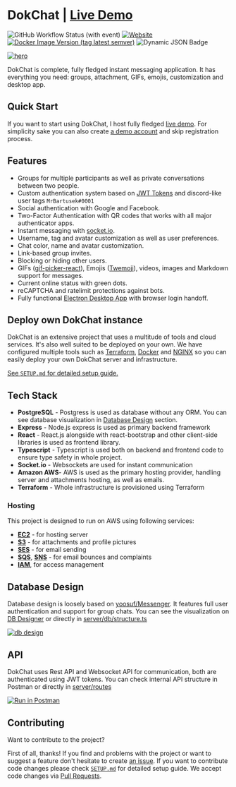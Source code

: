# DokChat | [Live Demo](https://dokchat.dokurno.dev)

![GitHub Workflow Status (with event)](https://img.shields.io/github/actions/workflow/status/MrBartusek/DokChat/ci.yaml) [![Website](https://img.shields.io/website?url=https%3A%2F%2Fdokchat.dokurno.dev&link=https%3A%2F%2Fdokchat.dokurno.dev)](https://dokchat.dokurno.dev)
[![Docker Image Version (tag latest semver)](https://img.shields.io/docker/v/mrbartusek/dokchat/latest?label=docker%20version&link=https%3A%2F%2Fhub.docker.com%2Frepository%2Fdocker%2Fmrbartusek%2Fdokchat)](https://hub.docker.com/repository/docker/mrbartusek/dokchat/general) ![Dynamic JSON Badge](https://img.shields.io/badge/dynamic/json?url=https%3A%2F%2Fupdate.electronjs.org%2FMrBartusek%2FDokChat%2Fwin32-x64%2F0.0.0&query=%24.name&label=desktop+version&color=blue)

[![hero](https://i.imgur.com/FUHitdG.png)](https://dokchat.dokurno.dev)

DokChat is complete, fully fledged instant messaging application. It has everything
you need: groups, attachment, GIFs, emojis, customization and desktop app.

## Quick Start

If you want to start using DokChat, I host fully fledged [live demo](https://dokchat.dokurno.dev). For simplicity sake you can also create [a demo account](https://dokchat.dokurno.dev/demo) and skip registration process.

## Features

- Groups for multiple participants as well as private conversations between two people.
- Custom authentication system based on [JWT Tokens](https://jwt.io) and discord-like user tags `MrBartusek#0001`
- Social authentication with Google and Facebook.
- Two-Factor Authentication with QR codes that works with all major authenticator apps.
- Instant messaging with [socket.io](https://socket.io).
- Username, tag and avatar customization as well as user preferences.
- Chat color, name and avatar customization.
- Link-based group invites.
- Blocking or hiding other users.
- GIFs ([gif-picker-react](https://github.com/MrBartusek/gif-picker-react)), Emojis ([Twemoji](https://twemoji.twitter.com)), videos, images and Markdown support for messages.
- Current online status with green dots.
- reCAPTCHA and ratelimit protections against bots.
- Fully functional [Electron Desktop App](https://dokchat.dokurno.dev/download) with browser login handoff.

## Deploy own DokChat instance

DokChat is an extensive project that uses a multitude of tools and cloud services. It's also well suited to be deployed on your own. We have configured multiple tools such as
[Terraform](https://www.terraform.io), [Docker](https://www.docker.com) and
[NGINX](https://nginx.org) so you can easily deploy your own DokChat server and infrastructure.

[See `SETUP.md` for detailed setup guide.](SETUP.md)

## Tech Stack

- **PostgreSQL** - Postgress is used as database without any ORM. You can see database visualization in [Database Design](#database-design) section.
- **Express** - Node.js express is used as primary backend framework
- **React** - React.js alongside with react-bootstrap and other client-side libraries is used as frontend library.
- **Typescript** - Typescript is used both on backend and frontend code to ensure type safety in whole project.
- **Socket.io** - Websockets are used for instant communication
- **Amazon AWS**- AWS is used as the primary hosting provider, handling server and attachments hosting, as well as emails.
- **Terraform** - Whole infrastructure is provisioned using Terraform

### Hosting

This project is designed to run on AWS using following services:

- **[EC2](https://aws.amazon.com/ec2/)** - for hosting server
- **[S3](https://aws.amazon.com/s3/)** - for attachments and profile pictures
- **[SES](https://aws.amazon.com/ses/)** - for email sending
- **[SQS](https://aws.amazon.com/sqs/)**, **[SNS](https://aws.amazon.com/sns/)** - for email bounces and complaints
- **[IAM](https://aws.amazon.com/iam/)**, for access management

## Database Design

Database design is loosely based on [yoosuf/Messenger](https://github.com/yoosuf/Messenger).
It features full user authentication and support for group chats. You can see the
visualization on [DB Designer](https://dbdesigner.page.link/8WTzU9jzrGC1imjK8) or directly in
[server/db/structure.ts](./src/server/db/structure.ts)

[![db design](https://i.imgur.com/UP4E7Hl.png)](https://dbdesigner.page.link/8WTzU9jzrGC1imjK8)

## API

DokChat uses Rest API and Websocket API for communication, both are authenticated using JWT tokens.
You can check internal API structure in Postman or directly in [server/routes](./src/server/routes/)

[![Run in Postman](https://run.pstmn.io/button.svg)](https://app.getpostman.com/run-collection/7055992-e37dd316-dc47-4469-b9ed-bd99de585463?action=collection%2Ffork&collection-url=entityId%3D7055992-e37dd316-dc47-4469-b9ed-bd99de585463%26entityType%3Dcollection%26workspaceId%3D0c2f10b6-52a7-49d2-aed2-84f4890c693b#?env%5BSimple%5D=W3sia2V5IjoiYXBpLWRvbWFpbiIsInZhbHVlIjoiaHR0cDovL2xvY2FsaG9zdDozMDAwL2FwaS8iLCJlbmFibGVkIjp0cnVlLCJ0eXBlIjoiZGVmYXVsdCJ9LHsia2V5IjoidG9rZW4iLCJ2YWx1ZSI6IiIsImVuYWJsZWQiOnRydWUsInR5cGUiOiJkZWZhdWx0In1d)

## Contributing

Want to contribute to the project?

First of all, thanks! If you find and problems with the project or want to suggest a feature
don't hesitate to create [an issue](https://github.com/MrBartusek/DokChat/issues). If you want
to contribute code changes please check [`SETUP.md`](SETUP.md) for detailed setup guide. We
accept code changes via [Pull Requests](https://github.com/MrBartusek/DokChat/pulls?q=is%3Apr+is%3Aopen+sort%3Aupdated-desc).
